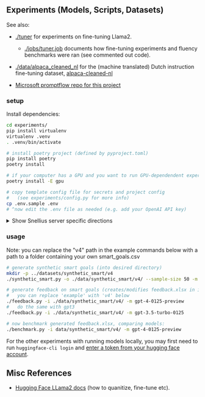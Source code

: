 ## Experiments (Models, Scripts, Datasets)

See also:
* [./tuner](./tuner) for experiments on fine-tuning Llama2.
  * [./jobs/tuner.job](./jobs/tuner.job) documents how fine-tuning experiments and fluency benchmarks were ran (see commented out code).

* [./data/alpaca_cleaned_nl](./data/alpaca_cleaned_nl) for the (machine translated) Dutch instruction fine-tuning dataset, [alpaca-cleaned-nl](https://huggingface.co/datasets/dangbert/alpaca-cleaned-nl)

* [Microsoft promptflow repo for this project](https://github.com/madiepev/aistudio-feedback-generation)


### setup
Install dependencies:

````bash
cd experiments/
pip install virtualenv
virtualenv .venv
. .venv/bin/activate

# install poetry project (defined by pyproject.toml)
pip install poetry
poetry install

# if your computer has a GPU and you want to run GPU-dependendent experiments:
poetry install -E gpu

# copy template config file for secrets and project config
#   (see experiments/config.py for more info)
cp .env.sample .env
# ^now edit the .env file as needed (e.g. add your OpenAI API key)
````

<details>
<summary>Show Snellius server specific directions</summary>
Note for the commands below, if you're not running on a [slurm server](https://slurm.schedmd.com/overview.html) then use `bash` in place of `sbatch`


Disclaimer: the conda environment is now deprecated in favor of poetry (as shown above).  The finetuning job, tuner.job, uses this approach.

````bash
# create conda environment
# (if already existing, the environment is updated to be consistent with ./environment.yml)
sbatch jobs/install_env.yml

# now you can activate the conda environment:
source activate thesis
# or if on slurm:
source activate_env.sh

# not currently working:
# launch jupyter notebook server (useful on slurm)
sbatch jobs/launch_jupyter.job
````
</details>


### usage


Note: you can replace the "v4" path in the example commands below with a path to a folder containing your own smart_goals.csv

````bash
# generate synthetic smart goals (into desired directory)
mkdir -p ../datasets/synthetic_smart/v4
./synthetic_smart.py -o ./data/synthetic_smart/v4/ --sample-size 50 -m gpt-4-0125-preview

# generate feedback on smart goals (creates/modifies feedback.xlsx in input folder each time you call)
#   you can replace 'example' with 'v4' below
./feedback.py -i ./data/synthetic_smart/v4/ -m gpt-4-0125-preview
#   do the same with gpt3
./feedback.py -i ./data/synthetic_smart/v4/ -m gpt-3.5-turbo-0125

# now benchmark generated feedback.xlsx, comparing models:
./benchmark.py -i data/synthetic_smart/v4/ -m gpt-4-0125-preview
````

For the other experiments with running models locally, you may first need to run `huggingface-cli login` and [enter a token from your hugging face account](https://huggingface.co/settings/tokens).


## Misc References
* [Hugging Face LLama2 docs](https://huggingface.co/docs/transformers/main/model_doc/llama2) (how to quanitize, fine-tune etc).